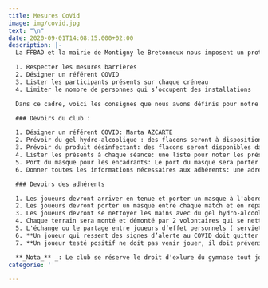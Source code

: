 ```yaml
---
title: Mesures CoVid
image: img/covid.jpg
text: "\n"
date: 2020-09-01T14:08:15.000+02:00
description: |-
  La FFBAD et la mairie de Montigny le Bretonneux nous imposent un protocole sanitaire afin de pouvoir pratiquer sereinement notre activité sportive :

  1. Respecter les mesures barrières
  2. Désigner un référent COVID
  3. Lister les participants présents sur chaque créneau
  4. Limiter le nombre de personnes qui s’occupent des installations

  Dans ce cadre, voici les consignes que nous avons définis pour notre club, applicables à partir du 01/09/2020 et jusqu'à nouvel ordre.

  ### Devoirs du club :

  1. Désigner un référent COVID: Marta AZCARTE
  2. Prévoir du gel hydro-alcoolique : des flacons seront à disposition dans les gymnases
  3. Prévoir du produit désinfectant: des flacons seront disponibles dans les gymnases
  4. Lister les présents à chaque séance: une liste pour noter les présents sera disponible à chaque séance
  5. Port du masque pour les encadrants: Le port du masque sera porter par les encadrants jeunes et par les entraîneurs
  6. Donner toutes les informations nécessaires aux adhérents: une adresse mail spécifique a été créée : [bcmb.covid@gmail.com](mailto:bcmb.covid@gmail.com) Si vous avez des questions, n'hésitez pas à écrire sur cette adresse

  ### Devoirs des adhérents

  1. Les joueurs devront arriver en tenue et porter un masque à l'abord du gymnase
  2. Les joueurs devront porter un masque entre chaque match et en repartant du gymnase. Pendant les matchs, le masque devra être déposé dans une boîte/pochette hermétique, qui dans rester dans le sac de chacun. Il ne doit surtout ne pas être accroché aux poteaux ou mis à côté des terrains.
  3. Les joueurs devront se nettoyer les mains avec du gel hydro-alcoolique en entrant dans le gymnase et entre chaque match.
  4. Chaque terrain sera monté et démonté par 2 volontaires qui se nettoieront les mains avant et passeront du désinfectant sur les poteaux et les filets.
  5. L'échange ou le partage entre joueurs d’effet personnels ( serviettes, raquettes,...) est proscrit.
  6. **Un joueur qui ressent des signes d’alerte au COVID doit quitter le gymnase et consulter un médecin**
  7. **Un joueur testé positif ne doit pas venir jouer, il doit prévenir le club sur le mail** [**bcmb.covid@gmail.com**](mailto:bcmb.covid@gmail.com) **et indiquer à quelles séances il a participé avant de savoir qu’il était atteint.**

  **_Nota_** _: Le club se réserve le droit d'exlure du gymnase tout joueur qui ne respecterait pas ces consignes_.
categorie: ''

---
```


